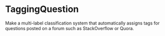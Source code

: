 # TaggingQuestion
Make a multi-label classification system that automatically assigns tags for questions posted on a forum such as StackOverflow or Quora.
